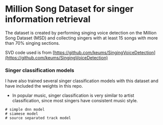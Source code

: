 # Million Song Dataset for singer information retrieval

The dataset is created by performing singing voice detection on the Million Song Dataset (MSD) and collecting singers with at least 15 songs with more than 70% singing sections. 

SVD code used is from [https://github.com/keums/SingingVoiceDetection](https://github.com/keums/SingingVoiceDetection)


### Singer classification models 
I have also trained several singer classification models with this dataset and have included the weights in this repo.
* In popular music, singer classification is very similar to artist classification, since most singers have consistent music style.

```
# simple dnn model
# siamese model 
# source separated track model 
```



